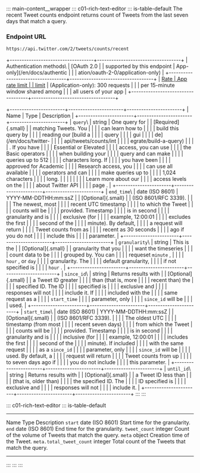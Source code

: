 ::: main-content__wrapper
::: c01-rich-text-editor
::: is-table-default
The recent Tweet counts endpoint returns count of Tweets from the last
seven days that match a query.

### Endpoint URL

` https://api.twitter.com/2/tweets/counts/recent `

+-----------------------------------+-----------------------------------+
| Authentication methods\           | [OAuth 2.0                        |
| supported by this endpoint        | App-only](/en/docs/authentic      |
|                                   | ation/oauth-2-0/application-only) |
+-----------------------------------+-----------------------------------+
| [Rate                             | App rate limit                    |
| limit](/en/docs/rate-limits)      | (Application-only): 300 requests  |
|                                   | per 15-minute window shared among |
|                                   | all users of your app             |
+-----------------------------------+-----------------------------------+

+-----------------------+-----------------------+-----------------------+
| Name                  | Type                  | Description           |
+-----------------------+-----------------------+-----------------------+
| ` query `\            | string                | One query for         |
| [Required]{.small}    |                       | matching Tweets. You  |
|                       |                       | can learn how to      |
|                       |                       | build this query by   |
|                       |                       | reading our [build a  |
|                       |                       | query                 |
|                       |                       | gui                   |
|                       |                       | de](/en/docs/twitter- |
|                       |                       | api/tweets/counts/int |
|                       |                       | egrate/build-a-query) |
|                       |                       | . If you have         |
|                       |                       | Essential or Elevated |
|                       |                       | access, you can use   |
|                       |                       | the Basic operators   |
|                       |                       | when building your    |
|                       |                       | query and can make    |
|                       |                       | queries up to 512     |
|                       |                       | characters long. If   |
|                       |                       | you have been         |
|                       |                       | approved for Academic |
|                       |                       | Research access, you  |
|                       |                       | can use all available |
|                       |                       | operators and can     |
|                       |                       | make queries up to    |
|                       |                       | 1,024 characters      |
|                       |                       | long.                 |
|                       |                       |                       |
|                       |                       | Learn more about our  |
|                       |                       | access levels on the  |
|                       |                       | about Twitter API     |
|                       |                       | page .                |
+-----------------------+-----------------------+-----------------------+
| ` end_time `\         | date (ISO 8601)       | YYYY-MM-DDTHH:mm:ssZ  |
| [Optional]{.small}    |                       | (ISO 8601/RFC 3339).  |
|                       |                       | The newest, most      |
|                       |                       | recent UTC timestamp  |
|                       |                       | to which the Tweet    |
|                       |                       | counts will be        |
|                       |                       | provided. Timestamp   |
|                       |                       | is in second          |
|                       |                       | granularity and is    |
|                       |                       | exclusive (for        |
|                       |                       | example, 12:00:01     |
|                       |                       | excludes the first    |
|                       |                       | second of the         |
|                       |                       | minute). By default,  |
|                       |                       | a request will return |
|                       |                       | Tweet counts from as  |
|                       |                       | recent as 30 seconds  |
|                       |                       | ago if you do not     |
|                       |                       | include this          |
|                       |                       | parameter.            |
+-----------------------+-----------------------+-----------------------+
| ` granularity `\      | string                | This is the           |
| [Optional]{.small}    |                       | granularity that you  |
|                       |                       | want the timeseries   |
|                       |                       | count data to be      |
|                       |                       | grouped by. You can   |
|                       |                       | requeset ` minute ` , |
|                       |                       | ` hour ` , or ` day ` |
|                       |                       | granularity. The      |
|                       |                       | default granularity,  |
|                       |                       | if not specified is   |
|                       |                       | ` hour ` .            |
+-----------------------+-----------------------+-----------------------+
| ` since_id `\         | string                | Returns results with  |
| [Optional]{.small}    |                       | a Tweet ID greater    |
|                       |                       | than (that is, more   |
|                       |                       | recent than) the      |
|                       |                       | specified ID. The ID  |
|                       |                       | specified is          |
|                       |                       | exclusive and         |
|                       |                       | responses will not    |
|                       |                       | include it. If        |
|                       |                       | included with the     |
|                       |                       | same request as a     |
|                       |                       | ` start_time `        |
|                       |                       | parameter, only       |
|                       |                       | ` since_id ` will be  |
|                       |                       | used.                 |
+-----------------------+-----------------------+-----------------------+
| ` start_time `\       | date (ISO 8601)       | YYYY-MM-DDTHH:mm:ssZ  |
| [Optional]{.small}    |                       | (ISO 8601/RFC 3339).  |
|                       |                       | The oldest UTC        |
|                       |                       | timestamp (from most  |
|                       |                       | recent seven days)    |
|                       |                       | from which the Tweet  |
|                       |                       | counts will be        |
|                       |                       | provided. Timestamp   |
|                       |                       | is in second          |
|                       |                       | granularity and is    |
|                       |                       | inclusive (for        |
|                       |                       | example, 12:00:01     |
|                       |                       | includes the first    |
|                       |                       | second of the         |
|                       |                       | minute). If included  |
|                       |                       | with the same request |
|                       |                       | as a ` since_id `     |
|                       |                       | parameter, only       |
|                       |                       | ` since_id ` will be  |
|                       |                       | used. By default, a   |
|                       |                       | request will return   |
|                       |                       | Tweet counts from up  |
|                       |                       | to seven days ago if  |
|                       |                       | you do not include    |
|                       |                       | this parameter.       |
+-----------------------+-----------------------+-----------------------+
| ` until_id `\         | string                | Returns results with  |
| [Optional]{.small}    |                       | a Tweet ID less than  |
|                       |                       | (that is, older than) |
|                       |                       | the specified ID. The |
|                       |                       | ID specified is       |
|                       |                       | exclusive and         |
|                       |                       | responses will not    |
|                       |                       | include it.           |
+-----------------------+-----------------------+-----------------------+
:::
:::

::: c01-rich-text-editor
::: is-table-default
  ---------------------------- ----------------- -----------------------------------------------------
  Name                         Type              Description
  ` start `                    date (ISO 8601)   Start time for the granularity.
  ` end `                      date (ISO 8601)   End time for the granularity.
  ` tweet_count `              integer           Count of the volume of Tweets that match the query.
  ` meta `                     object            Creation time of the Tweet.
  ` meta.total_tweet_count `   integer           Total count of the Tweets that match the query.
  ---------------------------- ----------------- -----------------------------------------------------
:::
:::
:::
